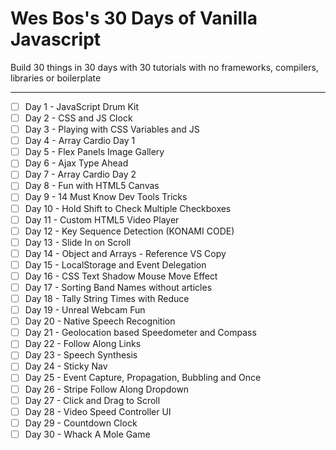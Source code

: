 # Wes Bos's 30 Days of Vanilla Javascript
Build 30 things in 30 days with 30 tutorials with no frameworks, compilers, libraries or boilerplate

---

- [ ] Day 1 - JavaScript Drum Kit
- [ ] Day 2 - CSS and JS Clock
- [ ] Day 3 - Playing with CSS Variables and JS
- [ ] Day 4 - Array Cardio Day 1
- [ ] Day 5 - Flex Panels Image Gallery
- [ ] Day 6 - Ajax Type Ahead
- [ ] Day 7 - Array Cardio Day 2
- [ ] Day 8 - Fun with HTML5 Canvas
- [ ] Day 9 - 14 Must Know Dev Tools Tricks
- [ ] Day 10 - Hold Shift to Check Multiple Checkboxes
- [ ] Day 11 - Custom HTML5 Video Player
- [ ] Day 12 - Key Sequence Detection (KONAMI CODE)
- [ ] Day 13 - Slide In on Scroll
- [ ] Day 14 - Object and Arrays - Reference VS Copy
- [ ] Day 15 - LocalStorage and Event Delegation
- [ ] Day 16 - CSS Text Shadow Mouse Move Effect
- [ ] Day 17 - Sorting Band Names without articles
- [ ] Day 18 - Tally String Times with Reduce
- [ ] Day 19 - Unreal Webcam Fun
- [ ] Day 20 - Native Speech Recognition
- [ ] Day 21 - Geolocation based Speedometer and Compass
- [ ] Day 22 - Follow Along Links
- [ ] Day 23 - Speech Synthesis
- [ ] Day 24 - Sticky Nav
- [ ] Day 25 - Event Capture, Propagation, Bubbling and Once
- [ ] Day 26 - Stripe Follow Along Dropdown
- [ ] Day 27 - Click and Drag to Scroll
- [ ] Day 28 - Video Speed Controller UI
- [ ] Day 29 - Countdown Clock
- [ ] Day 30 - Whack A Mole Game
